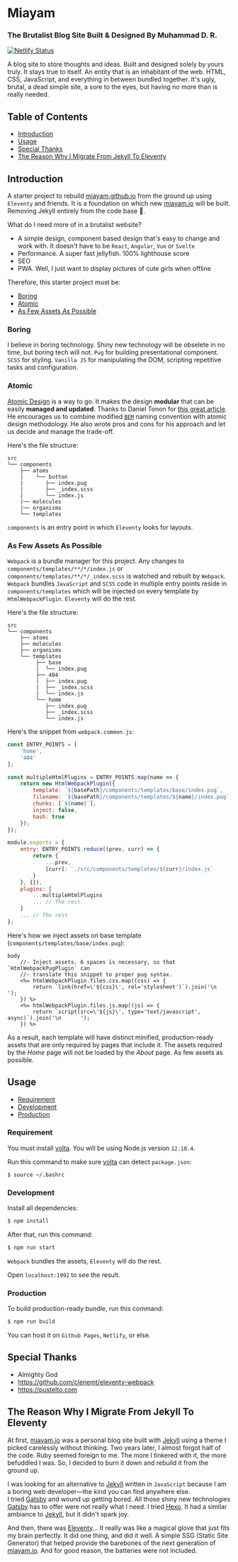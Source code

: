 # Miayam
### The Brutalist Blog Site Built & Designed By Muhammad D. R.

[![Netlify Status](https://api.netlify.com/api/v1/badges/a1ca195e-33ec-4a4e-862a-196b7306f16e/deploy-status)](https://app.netlify.com/sites/frosty-davinci-459755/deploys)

A blog site to store thoughts and ideas. Built and designed solely by yours
truly. It stays true to itself. An entity that is an inhabitant of the
web. HTML, CSS, JavaScript, and everything in between bundled together. It's
ugly, brutal, a dead simple site, a sore to the eyes, but having no more than
is really needed.

## Table of Contents
- [Introduction](#introduction)
- [Usage](#usage)
- [Special Thanks](#special-thanks)
- [The Reason Why I Migrate From Jekyll To Eleventy](#the-reason-why-i-migrate-from-jekyll-to-eleventy)

## Introduction

A starter project to rebuild [miayam.github.io](https://miayam.github.io) from the
ground up using `Eleventy` and friends. It is a foundation on which
new [miayam.io](https://miayam.io) will be built. Removing Jekyll
entirely from the code base :shit:.

What do I need more of in a brutalist website?
- A simple design, component based design that's easy to change and work with.
It doesn't have to be `React`, `Angular`, `Vue` or `Svelte`
- Performance. A super fast jellyfish. 100% lighthouse score
- SEO
- PWA. Well, I just want to display pictures of cute girls when offline

Therefore, this starter project must be:
- [Boring](#boring)
- [Atomic](#atomic)
- [As Few Assets As Possible](#as-few-assets-as-possible)

### Boring
I believe in boring technology. Shiny new technology will be obselete in no
time, but boring tech will not. `Pug` for building presentational component.
`SCSS` for styling. `Vanilla JS` for manipulating the DOM, scripting repetitive tasks
and configuration.

### Atomic
[Atomic Design](https://bradfrost.com/blog/post/atomic-web-design/) is a way to go.
It makes the design **modular** that can be easily **managed and updated**. Thanks to
Daniel Tonon for
[this great article](https://css-tricks.com/abem-useful-adaptation-bem/).
He encourages us to combine modified [`BEM`](https://www.smashingmagazine.com/2018/06/bem-for-beginners/) naming convention with atomic design
methodology. He also wrote pros and cons for his approach and let us decide
and manage the trade-off.

Here's the file structure:

```
src
└── components 
    ├── atoms
    |    └── button
    |       ├── index.pug
    |       ├── _index.scss
    |       └── index.js
    |── molecules
    |── organisms
    └── templates
```

`components` is an entry point in which `Eleventy` looks for layouts.

### As Few Assets As Possible
`Webpack` is a bundle manager  for this project.
Any changes to `components/templates/**/*/index.js` or `components/templates/**/*/_index.scss` is
watched and rebuilt by `Webpack`. `Webpack` bundles `JavaScript` and `SCSS` code in multiple entry points
reside in `components/templates` which will be injected on every template by `HtmlWebpackPlugin`.
`Eleventy` will do the rest.

Here's the file structure:
```
src
└── components 
    ├── atoms
    ├── molecules
    ├── organisms
    └── templates
         ├── base
         |  └── index.pug
         ├── 404
         |  ├── index.pug
         |  ├── _index.scss
         |  └── index.js
         └── home
            ├── index.pug
            ├── _index.scss
            └── index.js
```

Here's the snippet from `webpack.common.js`:
```js
const ENTRY_POINTS = [
    'home',
    '404'
];

const multipleHtmlPlugins = ENTRY_POINTS.map(name => {
    return new HtmlWebpackPlugin({
        template: `${basePath}/components/templates/base/index.pug`,
        filename: `${basePath}/components/templates/${name}/index.pug`,
        chunks: [`${name}`],
        inject: false,
        hash: true
    });
});

module.exports = {
    entry: ENTRY_POINTS.reduce((prev, curr) => {
        return {
            ...prev,
            [curr]: `./src/components/templates/${curr}/index.js`
        }
    }, {}),
    plugins: [
        ...multipleHtmlPlugins
        ... // The rest.
    ]
    ... // The rest
};
```

Here's how we inject assets on base template (`components/templates/base/index.pug`):
```pug
body
    //- Inject assets. 6 spaces is necessary, so that `HtmlWebpackPugPlugin` can
    //- translate this snippet to proper pug syntax.
    <%= htmlWebpackPlugin.files.css.map((css) => {
        return `link(href=\'${css}\', rel='stylesheet')`).join('\n      ');
    }) %>
    <%= htmlWebpackPlugin.files.js.map((js) => {
        return `script(src=\'${js}\', type='text/javascript', async)`).join('\n      ');
    }) %>
```

As a result, each template will have distinct minified, production-ready assets that are only required by pages that include it. The assets required by the *Home* page will not be loaded by the *About* page.
As few assets as possible.

## Usage
- [Requirement](#requirement)
- [Development](#development)
- [Production](#production)

### Requirement
You must install [volta](https://volta.sh/). You will be using Node.js version `12.18.4`.

Run this command to make sure [volta](https://volta.sh/) can detect `package.json`:

```
$ source ~/.bashrc
```

### Development
Install all dependencies:

```sh
$ npm install
```

After that, run this command:

```sh
$ npm run start
```

`Webpack` bundles the assets, `Eleventy` will do the rest.

Open `localhost:1992` to see the result.


### Production
To build production-ready bundle, run this command:

```sh
$ npm run build
```

You can host it on `Github Pages`, `Netlify`, or else.

## Special Thanks
- Almighty God
- https://github.com/clenemt/eleventy-webpack
- https://pustelto.com


## The Reason Why I Migrate From Jekyll To Eleventy

At first, [miayam.io](https://miayam.io) was a personal blog site built with [Jekyll](https://jekyllrb.com/)
using a theme I picked carelessly without thinking. Two years later, I almost forgot half of the code.
Ruby seemed foreign to me. The more I tinkered with it, the more befuddled I was. So, I decided to burn
it down and rebuild it from the ground up.

I was looking for an alternative to [Jekyll](https://jekyllrb.com/) written in `JavaScript` because I am a boring
web developer—the kind you can find anywhere else. I tried [Gatsby](https://www.gatsbyjs.com/) and wound up
getting bored. All those shiny new technologies [Gatsby](https://www.gatsbyjs.com/) has to offer were not really
what I need. I tried [Hexo](https://hexo.io/). It had a similar ambiance to
[Jekyll](https://jekyllrb.com/), but it didn't spark joy.

And then, there was [Eleventy](https://www.11ty.dev/)... It really was like a magical glove that just fits my
brain perfectly. It did one thing, and did it well. A simple SSG (Static Site Generator) that helped
provide the barebones of the next generation of [miayam.io](https://miayam.io). And for good reason, the batteries were not included.